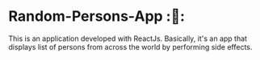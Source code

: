# Random-Persons-App ::rocket::

This is an application developed with ReactJs. Basically, it's an app that displays list of persons from across the world by performing
side effects.
